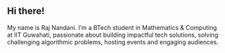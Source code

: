 ## Hi there!

My name is Raj Nandani. I’m a BTech student in Mathematics & Computing at IIT Guwahati, passionate about building impactful tech solutions, solving challenging algorithmic problems, hosting events and engaging audiences.
